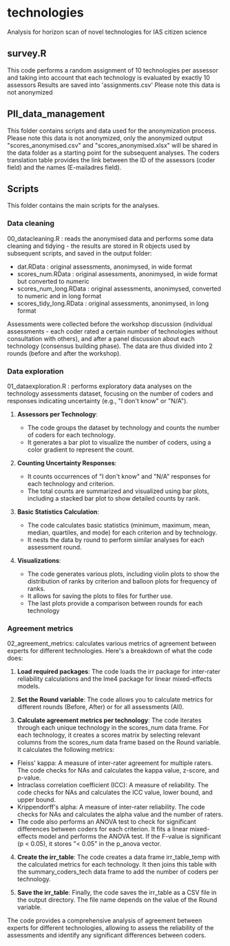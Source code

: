 # technologies
Analysis for horizon scan of novel technologies for IAS citizen science

## survey.R
This code performs a random assignment of 10 technologies per assessor and
taking into account that each technology is evaluated by exactly 10
assessors
Results are saved into 'assignments.csv'
Please note this data is not anonymized

## PII_data_management
This folder contains scripts and data used for the anonymization process.
Please note this data is not anonymized, only the anonymized output "scores_anonymised.csv" and "scores_anonymised.xlsx" will be shared in the data folder as a starting point for the subsequent analyses.
The coders translation table provides the link between the ID of the assessors (coder field) and the names (E-mailadres field).

## Scripts
This folder contains the main scripts for the analyses.   

### Data cleaning
00_datacleaning.R : reads the anonymised data and performs some data cleaning and tidying - the results are stored in R objects used by subsequent scripts, and saved in the output folder:

- dat.RData : original assessments, anonimysed, in wide format
- scores_num.RData : original assessments, anonimysed, in wide format but converted to numeric
- scores_num_long.RData : original assessments, anonimysed, converted to numeric and in long format
- scores_tidy_long.RData : original assessments, anonimysed, in long format 

Assessments were collected before the workshop discussion (individual assessments - each coder rated a certain number of technologies without consultation with others), and after a panel discussion about each technology (consensus building phase). The data are thus divided into 2 rounds (before and after the workshop).

### Data exploration
01_dataexploration.R : performs exploratory data analyses on the technology assessments dataset, focusing on the number of coders and responses indicating uncertainty (e.g., "I don't know" or "N/A"). 

1. **Assessors per Technology**: 
   - The code groups the dataset by technology and counts the number of coders for each technology.
   - It generates a bar plot to visualize the number of coders, using a color gradient to represent the count.

2. **Counting Uncertainty Responses**: 
   - It counts occurrences of "I don't know" and "N/A" responses for each technology and criterion.
   - The total counts are summarized and visualized using bar plots, including a stacked bar plot to show detailed counts by rank.

3. **Basic Statistics Calculation**: 
   - The code calculates basic statistics (minimum, maximum, mean, median, quartiles, and mode) for each criterion and by technology.
   - It nests the data by round to perform similar analyses for each assessment round.

4. **Visualizations**: 
   - The code generates various plots, including violin plots to show the distribution of ranks by criterion and balloon plots for frequency of ranks.
   - It allows for saving the plots to files for further use.
   - The last plots provide a comparison between rounds for each technology


### Agreement metrics

02_agreement_metrics: calculates various metrics of agreement between experts for different technologies. Here's a breakdown of what the code does:

1. **Load required packages**: The code loads the irr package for inter-rater reliability calculations and the lme4 package for linear mixed-effects models.

2. **Set the Round variable**: The code allows you to calculate metrics for different rounds (Before, After) or for all assessments (All).

3. **Calculate agreement metrics per technology**: The code iterates through each unique technology in the scores_num data frame. For each technology, it creates a scores matrix by selecting relevant columns from the scores_num data frame based on the Round variable. 
It calculates the following metrics:
  - Fleiss' kappa: A measure of inter-rater agreement for multiple raters. The code checks for NAs and calculates the kappa value, z-score, and p-value.
  - Intraclass correlation coefficient (ICC): A measure of reliability. The code checks for NAs and calculates the ICC value, lower bound, and upper bound.
  - Krippendorff's alpha: A measure of inter-rater reliability. The code checks for NAs and calculates the alpha value and the number of raters.
  - The code also performs an ANOVA test to check for significant differences between coders for each criterion. It fits a linear mixed-effects model and performs the ANOVA test. If the F-value is significant (p < 0.05), it stores "< 0.05" in the p_anova vector.

4. **Create the irr_table**: The code creates a data frame irr_table_temp with the calculated metrics for each technology. It then joins this table with the summary_coders_tech data frame to add the number of coders per technology.

5. **Save the irr_table**: Finally, the code saves the irr_table as a CSV file in the output directory. The file name depends on the value of the Round variable.

The code provides a comprehensive analysis of agreement between experts for different technologies, allowing to assess the reliability of the assessments and identify any significant differences between coders.
